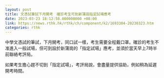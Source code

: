```yaml
---
layout: post
title: 文憑試筆試下月開考　確診考生可到新蒲崗指定試場應考
date: 2023-03-23 18:12:58.000000000 +08:00
link: https://news.rthk.hk/rthk/ch/component/k2/1693304-20230323.htm
categories: rthk
---
```


中學文憑試的筆試，下月開考，同口試一樣，考生需要全程戴口罩。確診的考生不准進入一般試場，但可到設於新蒲崗的「指定試場」應考，並須於當天早上7時半前聯絡考評局。

如果考生擔心趕不切到「指定試場」，考評局說，會盡量提供協助，例如稍為延遲開考時間。
